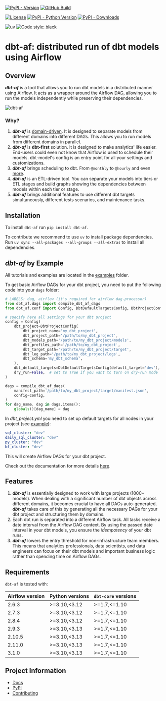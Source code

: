 [![PyPI - Version](https://img.shields.io/pypi/v/dbt-af)](https://pypi.org/project/dbt-af/)
[![GitHub Build](https://github.com/Toloka/dbt-af/workflows/Tests/badge.svg)](https://github.com/Toloka/dbt-af/actions)

[![License](https://img.shields.io/:license-Apache%202-blue.svg)](https://www.apache.org/licenses/LICENSE-2.0.txt)
[![PyPI - Python Version](https://img.shields.io/pypi/pyversions/dbt-af.svg)](https://pypi.org/project/dbt-af/)
[![PyPI - Downloads](https://img.shields.io/pepy/dt/dbt-af)](https://pypi.org/project/dbt-af/)

[![uv](https://img.shields.io/endpoint?url=https://raw.githubusercontent.com/astral-sh/uv/main/assets/badge/v0.json)](https://github.com/astral-sh/uv)
[![Code style: black](https://img.shields.io/badge/code%20style-black-000000.svg)](https://github.com/psf/black)

# dbt-af: distributed run of dbt models using Airflow

## Overview

**_dbt-af_** is a tool that allows you to run dbt models in a distributed manner using Airflow.
It acts as a wrapper around the Airflow DAG,
allowing you to run the models independently while preserving their dependencies.

![dbt-af](docs/static/airflow_dag_layout.png)

### Why?

1. **_dbt-af_** is [domain-driven](https://www.datamesh-architecture.com/#what-is-data-mesh).
   It is designed to separate models from different domains into different DAGs.
   This allows you to run models from different domains in parallel.
2. **_dbt-af_** is **dbt-first** solution.
   It is designed to make analytics' life easier.
   End-users could even not know that Airflow is used to schedule their models.
   dbt-model's config is an entry point for all your settings and customizations.
3. **_dbt-af_** brings scheduling to dbt. From `@monthly` to `@hourly` and even [more](examples/manual_scheduling.md).
4. **_dbt-af_** is an ETL-driven tool.
   You can separate your models into tiers or ETL stages
   and build graphs showing the dependencies between models within each tier or stage.
5. **_dbt-af_** brings additional features to use different dbt targets simultaneously, different tests scenarios, and
   maintenance tasks.

## Installation

To install `dbt-af` run `pip install dbt-af`.

To contribute we recommend to use `uv` to install package dependencies.
Run `uv sync --all-packages --all-groups --all-extras` to install all dependencies.

## _dbt-af_ by Example

All tutorials and examples are located in the [examples](examples/README.md) folder.

To get basic Airflow DAGs for your dbt project, you need to put the following code into your `dags` folder:

```python
# LABELS: dag, airflow (it's required for airflow dag-processor)
from dbt_af.dags import compile_dbt_af_dags
from dbt_af.conf import Config, DbtDefaultTargetsConfig, DbtProjectConfig

# specify here all settings for your dbt project
config = Config(
    dbt_project=DbtProjectConfig(
        dbt_project_name='my_dbt_project',
        dbt_project_path='/path/to/my_dbt_project',
        dbt_models_path='/path/to/my_dbt_project/models',
        dbt_profiles_path='/path/to/my_dbt_project',
        dbt_target_path='/path/to/my_dbt_project/target',
        dbt_log_path='/path/to/my_dbt_project/logs',
        dbt_schema='my_dbt_schema',
    ),
    dbt_default_targets=DbtDefaultTargetsConfig(default_target='dev'),
    dry_run=False,  # set to True if you want to turn on dry-run mode
)

dags = compile_dbt_af_dags(
    manifest_path='/path/to/my_dbt_project/target/manifest.json',
    config=config,
)
for dag_name, dag in dags.items():
    globals()[dag_name] = dag
```

In _dbt_project.yml_ you need to set up default targets for all nodes in your project
(see [example](examples/dags/dbt_project.yml)):

```yaml
sql_cluster: "dev"
daily_sql_cluster: "dev"
py_cluster: "dev"
bf_cluster: "dev"
```

This will create Airflow DAGs for your dbt project.

Check out the documentation for more details [here](docs/docs.md).

## Features

1. **_dbt-af_** is essentially designed to work with large projects (1000+ models).
   When dealing with a significant number of dbt objects across different domains,
   it becomes crucial to have all DAGs auto-generated.
   **_dbt-af_** takes care of this by generating all the necessary DAGs for your dbt project and structuring them by
   domains.
2. Each dbt run is separated into a different Airflow task. All tasks receive a date interval from the Airflow DAG
   context. By using the passed date interval in your dbt models, you ensure the *idempotency* of your dbt runs.
3. _**dbt-af**_ lowers the entry threshold for non-infrastructure team members.
   This means that analytics professionals, data scientists,
   and data engineers can focus on their dbt models and important business logic
   rather than spending time on Airflow DAGs.

## Requirements

`dbt-af` is tested with:

| Airflow version | Python versions | `dbt-core` versions |
|-----------------|-----------------|---------------------|
| 2.6.3           | >=3.10,<3.12    | >=1.7,<=1.10        |
| 2.7.3           | >=3.10,<3.12    | >=1.7,<=1.10        |
| 2.8.4           | >=3.10,<3.12    | >=1.7,<=1.10        |
| 2.9.3           | >=3.10,<3.13    | >=1.7,<=1.10        |
| 2.10.5          | >=3.10,<3.13    | >=1.7,<=1.10        |
| 2.11.0          | >=3.10,<3.13    | >=1.7,<=1.10        |
| 3.1.0           | >=3.10,<3.13    | >=1.7,<=1.10        |

## Project Information

- [Docs](docs/docs.md)
- [PyPI](https://pypi.org/project/dbt-af/)
- [Contributing](CONTRIBUTING.md)